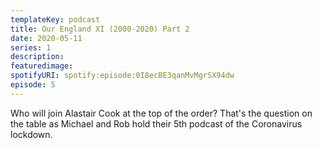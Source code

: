 ```yaml
---
templateKey: podcast
title: Our England XI (2000-2020) Part 2
date: 2020-05-11
series: 1
description: 
featuredimage: 
spotifyURI: spotify:episode:0I8ecBE3qanMvMgrSX94dw
episode: 5
---
```

Who will join Alastair Cook at the top of the order? That's the question on the table as Michael and Rob hold their 5th podcast of the Coronavirus lockdown.
